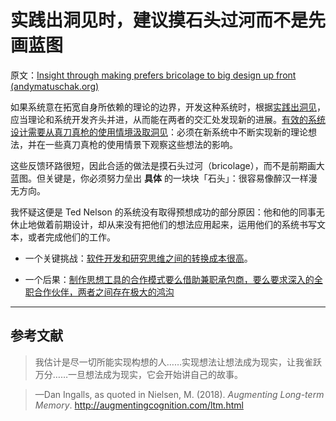 # 实践出洞见时，建议摸石头过河而不是先画蓝图

原文：[Insight through making prefers bricolage to big design up front (andymatuschak.org)](https://notes.andymatuschak.org/z7Ldzn94FibghJBEG9hAebu8LMNV7NVBFvsfg)

如果系统意在拓宽自身所依赖的理论的边界，开发这种系统时，根据[实践出洞见](https://notes.andymatuschak.org/z7YyAp683VNbTmDG4hx9QFpf5urwxZJpsycS6)，应当理论和系统开发齐头并进，从而能在两者的交汇处发现新的进展。[有效的系统设计需要从真刀真枪的使用情境汲取洞见](https://notes.andymatuschak.org/z3H98n8DGZmu8XArqHZVsckyWvbTe8wK4kAt2)：必须在新系统中不断实现新的理论想法，并在一些真刀真枪的使用情景下观察这些想法的影响。

这些反馈环路很短，因此合适的做法是摸石头过河（bricolage），而不是前期画大蓝图。但关键是，你必须努力垒出 **具体** 的一块块「石头」：很容易像醉汉一样漫无方向。

我怀疑这便是 Ted Nelson 的系统没有取得预想成功的部分原因：他和他的同事无休止地做着前期设计，却从来没有把他们的想法应用起来，运用他们的系统书写文本，或者完成他们的工作。

- 一个关键挑战：[软件开发和研究思维之间的转换成本很高](https://notes.andymatuschak.org/z78pmtn8LMt6npZyHciSjVZJdp3u7sin61PzG)。

- 一个后果：[制作思想工具的合作模式要么借助兼职承包商，要么要求深入的全职合作伙伴，两者之间存在极大的鸿沟](https://notes.andymatuschak.org/z2X4gqapT9PWVYmSZ2iq4TFAVU5pgPszRKxz)

------

## 参考文献

> 我估计是尽一切所能实现构想的人……实现想法让想法成为现实，让我雀跃万分……一旦想法成为现实，它会开始讲自己的故事。

> —Dan Ingalls, as quoted in Nielsen, M. (2018). *Augmenting Long-term Memory*. http://augmentingcognition.com/ltm.html